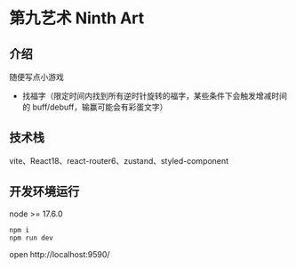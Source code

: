 # 第九艺术 Ninth Art

## 介绍

随便写点小游戏

- 找福字（限定时间内找到所有逆时针旋转的福字，某些条件下会触发增减时间的 buff/debuff，输赢可能会有彩蛋文字）

## 技术栈

vite、React18、react-router6、zustand、styled-component

## 开发环境运行

node >= 17.6.0

```shell
npm i
npm run dev
```

open http://localhost:9590/
